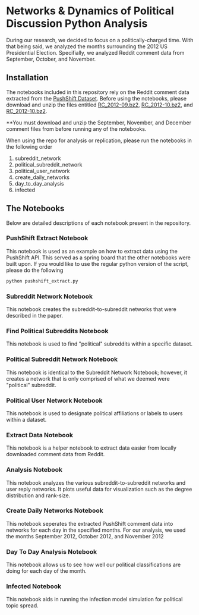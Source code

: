 # Networks & Dynamics of Political Discussion Python Analysis

During our research, we decided to focus on a politically-charged time. With that being said, we analyzed the months surrounding the 2012 US Presidential Election. Specifially, we analyzed Reddit comment data from September, October, and November. 

## Installation

The notebooks included in this repository rely on the Reddit comment data extracted from the [PushShift Dataset](https://files.pushshift.io/reddit/comments/). Before using the notebooks, please download and unzip the files entitled [RC_2012-09.bz2](https://files.pushshift.io/reddit/comments/RC_2012-09.bz2), [RC_2012-10.bz2](https://files.pushshift.io/reddit/comments/RC_2012-10.bz2), and [RC_2012-10.bz2](https://files.pushshift.io/reddit/comments/RC_2012-11.bz2).


**You must download and unzip the September, November, and December comment files
from  before running any of the notebooks.

When using the repo for analysis or replication, please run the notebooks in the following order

1. subreddit_network
2. political_subreddit_network
3. political_user_network
4. create_daily_networks
5. day_to_day_analysis
6. infected

## The Notebooks 

Below are detailed descriptions of each notebook present in the repository. 

### PushShift Extract Notebook

This notebook is used as an example on how to extract data using the PushShift API. This served as a spring board that the other notebooks were built upon. If you would like to use the regular python version of the script, please do the following

```bash
python pushshift_extract.py
```

### Subreddit Network Notebook

This notebook creates the subreddit-to-subreddit networks that were described in the paper. 

### Find Political Subreddits Notebook 

This notebook is used to find "political" subreddits within a specific dataset.

### Political Subreddit Network Notebook

This notebook is identical to the Subreddit Network Notebook; however, it creates a network that is only comprised of what we deemed were "political" subreddit.

### Political User Network Notebook

This notebook is used to designate political affiliations or labels to users within a dataset. 

### Extract Data Notebook

This notebook is a helper notebook to extract data easier from locally downloaded comment data from Reddit.

### Analysis Notebook

This notebook analyzes the various subreddit-to-subreddit networks and user reply networks. It plots useful data for visualization such as the degree distribution and rank-size. 

### Create Daily Networks Notebook

This notebook seperates the extracted PushShift comment data into networks for each day in the specified months. For our analysis, we used the months September 2012, October 2012, and November 2012

### Day To Day Analysis Notebook 

This notebook allows us to see how well our political classifications are doing for each day of the month. 

### Infected Notebook 

This notebook aids in running the infection model simulation for political topic spread. 


